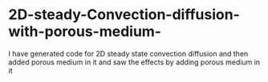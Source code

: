# 2D-steady-Convection-diffusion-with-porous-medium-
I have generated code for 2D steady state convection diffusion and then added porous medium in it and saw the effects by adding porous medium in it
